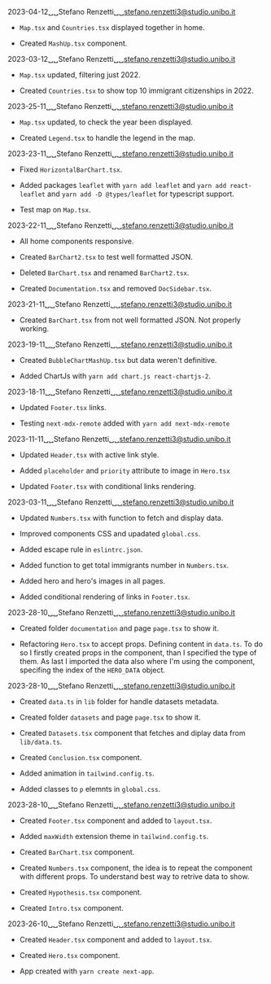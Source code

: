 2023-04-12␣␣Stefano Renzetti␣␣<stefano.renzetti3@studio.unibo.it>

* `Map.tsx` and `Countries.tsx` displayed together in home.

* Created `MashUp.tsx` component.

2023-03-12␣␣Stefano Renzetti␣␣<stefano.renzetti3@studio.unibo.it>

* `Map.tsx` updated, filtering just 2022.

* Created `Countries.tsx` to show top 10 immigrant citizenships in 2022.

2023-25-11␣␣Stefano Renzetti␣␣<stefano.renzetti3@studio.unibo.it>

* `Map.tsx` updated, to check the year been displayed.

* Created `Legend.tsx` to handle the legend in the map.

2023-23-11␣␣Stefano Renzetti␣␣<stefano.renzetti3@studio.unibo.it>

* Fixed `HorizontalBarChart.tsx`.

* Added packages `leaflet` with `yarn add leaflet` and `yarn add react-leaflet`
    and `yarn add -D @types/leaflet` for typescript support.

* Test map on `Map.tsx`.

2023-22-11␣␣Stefano Renzetti␣␣<stefano.renzetti3@studio.unibo.it>

* All home components responsive.

* Created `BarChart2.tsx` to test well formatted JSON.

* Deleted `BarChart.tsx` and renamed `BarChart2.tsx`.

* Created `Documentation.tsx` and removed `DocSidebar.tsx`.

2023-21-11␣␣Stefano Renzetti␣␣<stefano.renzetti3@studio.unibo.it>

* Created `BarChart.tsx` from not well formatted JSON. Not properly working.

2023-19-11␣␣Stefano Renzetti␣␣<stefano.renzetti3@studio.unibo.it>

* Created `BubbleChartMashUp.tsx` but data weren't definitive.

* Added ChartJs with `yarn add chart.js react-chartjs-2`.

2023-18-11␣␣Stefano Renzetti␣␣<stefano.renzetti3@studio.unibo.it>

* Updated `Footer.tsx` links.

* Testing `next-mdx-remote` added with `yarn add next-mdx-remote`

2023-11-11␣␣Stefano Renzetti␣␣<stefano.renzetti3@studio.unibo.it>

* Updated `Header.tsx` with active link style.

* Added `placeholder` and `priority` attribute to image in `Hero.tsx`

* Updated `Footer.tsx` with conditional links rendering.

2023-03-11␣␣Stefano Renzetti␣␣<stefano.renzetti3@studio.unibo.it>

* Updated `Numbers.tsx` with function to fetch and display data.

* Improved components CSS and upadated `global.css`.

* Added escape rule in `eslintrc.json`.

* Added function to get total immigrants number in `Numbers.tsx`.

* Added hero and hero's images in all pages.

* Added conditional rendering of links in `Footer.tsx`.

2023-28-10␣␣Stefano Renzetti␣␣<stefano.renzetti3@studio.unibo.it>

* Created folder `documentation` and page `page.tsx` to show it.

* Refactoring `Hero.tsx` to accept props. Defining content in `data.ts`.
    To do so I firstly created props in the component, than I specified the type of them.
    As last I imported the data also where I'm using the component, specifing
    the index of the `HERO_DATA` object.

2023-28-10␣␣Stefano Renzetti␣␣<stefano.renzetti3@studio.unibo.it>

* Created `data.ts` in `lib` folder for handle datasets metadata.

* Created folder `datasets` and page `page.tsx` to show it.

* Created `Datasets.tsx` component that fetches and diplay data from `lib/data.ts`.

* Created `Conclusion.tsx` component.

* Added animation in `tailwind.config.ts`.

* Added classes to `p` elemnts in `global.css`.

2023-28-10␣␣Stefano Renzetti␣␣<stefano.renzetti3@studio.unibo.it>

* Created `Footer.tsx` component and added to `layout.tsx`.

* Added `maxWidth` extension theme in `tailwind.config.ts`.

* Created `BarChart.tsx` component.

* Created `Numbers.tsx` component, the idea is to repeat the component with
    different props. To understand best way to retrive data to show.

* Created `Hypothesis.tsx` component.

* Created `Intro.tsx` component.

2023-26-10␣␣Stefano Renzetti␣␣<stefano.renzetti3@studio.unibo.it>

* Created `Header.tsx` component and added to `layout.tsx`.

* Created `Hero.tsx` component.

* App created with `yarn create next-app`.